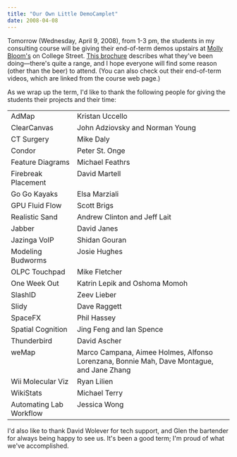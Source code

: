 ```yaml
---
title: "Our Own Little DemoCamplet"
date: 2008-04-08
---
```

Tomorrow (Wednesday, April 9, 2008), from 1-3 pm, the students in my consulting course will be giving their end-of-term demos upstairs at <a href="http://maps.google.ca/maps?hl=en&amp;client=firefox-a&amp;ie=UTF8&amp;q=molly+bloom's&amp;near=Toronto,+ON&amp;fb=1&amp;cid=43658935,-79394717,3823213073697488722&amp;li=lmd&amp;ll=43.665264,-79.394674&amp;spn=0.025456,0.058365&amp;z=14&amp;om=0">Molly Bloom's</a> on College Street. <a href="http://www.cs.utoronto.ca/~gvwilson/consulting-showcase-2008.pdf">This brochure</a> describes what they've been doing—there's quite a range, and I hope everyone will find some reason (other than the beer) to attend.  (You can also check out their end-of-term videos, which are linked from the course web page.)

As we wrap up the term, I'd like to thank the following people for giving the students their projects and their time:
<table class="centered">
<tr>
<td valign="top">AdMap</td>
<td valign="top">Kristan Uccello</td>
</tr>
<tr>
<td valign="top">ClearCanvas</td>
<td valign="top">John Adziovsky and Norman Young</td>
</tr>
<tr>
<td valign="top">CT Surgery</td>
<td valign="top">Mike Daly</td>
</tr>
<tr>
<td valign="top">Condor</td>
<td valign="top">Peter St. Onge</td>
</tr>
<tr>
<td valign="top">Feature Diagrams</td>
<td valign="top">Michael Feathrs</td>
</tr>
<tr>
<td valign="top">Firebreak Placement</td>
<td valign="top">David Martell</td>
</tr>
<tr>
<td valign="top">Go Go Kayaks</td>
<td valign="top">Elsa Marziali</td>
</tr>
<tr>
<td valign="top">GPU Fluid Flow</td>
<td valign="top">Scott Brigs</td>
</tr>
<tr>
<td valign="top">Realistic Sand</td>
<td valign="top">Andrew Clinton and Jeff Lait</td>
</tr>
<tr>
<td valign="top">Jabber</td>
<td valign="top">David Janes</td>
</tr>
<tr>
<td valign="top">Jazinga VoIP</td>
<td valign="top">Shidan Gouran</td>
</tr>
<tr>
<td valign="top">Modeling Budworms</td>
<td valign="top">Josie Hughes</td>
</tr>
<tr>
<td valign="top">OLPC Touchpad</td>
<td valign="top">Mike Fletcher</td>
</tr>
<tr>
<td valign="top">One Week Out</td>
<td valign="top">Katrin Lepik and Oshoma Momoh</td>
</tr>
<tr>
<td valign="top">SlashID</td>
<td valign="top">Zeev Lieber</td>
</tr>
<tr>
<td valign="top">Slidy</td>
<td valign="top">Dave Raggett</td>
</tr>
<tr>
<td valign="top">SpaceFX</td>
<td valign="top">Phil Hassey</td>
</tr>
<tr>
<td valign="top">Spatial Cognition</td>
<td valign="top">Jing Feng and Ian Spence</td>
</tr>
<tr>
<td valign="top">Thunderbird</td>
<td valign="top">David Ascher</td>
</tr>
<tr>
<td valign="top">weMap</td>
<td valign="top">Marco Campana, Aimee Holmes, Alfonso Lorenzana, Bonnie Mah, Dave Montague, and Jane Zhang</td>
</tr>
<tr>
<td valign="top">Wii Molecular Viz</td>
<td valign="top">Ryan Lilien</td>
</tr>
<tr>
<td valign="top">WikiStats</td>
<td valign="top">Michael Terry</td>
</tr>
<tr>
<td valign="top">Automating Lab Workflow</td>
<td valign="top">Jessica Wong</td>
</tr>
</table>
I'd also like to thank David Wolever for tech support, and Glen the bartender for always being happy to see us.  It's been a good term; I'm proud of what we've accomplished.
